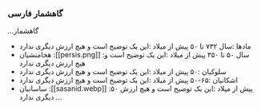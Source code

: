 ### گاهشمار فارسی

...گاهشمار
- مادها
   :سال ۷۳۲ تا ۵۰ پیش از میلاد
   :این یک توضیح است و هیچ ارزش دیگری ندارد
- هخامنشیان
   :[[persis.png]]
   :سال ۵۰ تا ۳۵۰ پیش از میلاد
   :این یک توضیح است و هیچ ارزش دیگری ندارد
- سلوکیان
   :۵۰ پیش از میلاد
   :این یک توضیح است و هیچ ارزش دیگری ندارد
- اشکانیان
   :۶۵-۵۰ پیش از میلاد
   :این یک توضیح است و هیچ ارزش دیگری ندارد
- ساسانیان
   :[[sasanid.webp]]
   :۵۰ پیش از میلاد
   :این یک توضیح است و هیچ ارزش دیگری ندارد
...